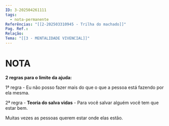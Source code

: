 ```yaml
---
ID: 3-202504261111
tags:
  - nota-permanente
Referências: "[[2-202503310945 - Trilha do machado]]"
Pag. Ref.: 
Relação: 
Tema: "[[3 - MENTALIDADE VIVENCIAL]]"
---
```

# NOTA 

**2 regras para o limite da ajuda:**

1ª regra - Eu não posso fazer mais do que o que a pessoa está fazendo por ela mesma.

2ª regra - **Teoria do salva vidas** - Para você salvar alguém você tem que estar bem.

Muitas vezes as pessoas querem estar onde elas estão.



